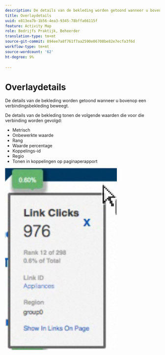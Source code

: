 ```yaml
---
description: De details van de bekleding worden getoond wanneer u bovenop een verbindingsbekleding beweegt.
title: Overlaydetails
uuid: e813ea7b-1b56-4ea3-9345-78bffa66115f
feature: Activity Map
role: Bedrijfs Praktijk, Beheerder
translation-type: tm+mt
source-git-commit: 894ee7a8f761f7aa2590e06708be82e7ecfa3f6d
workflow-type: tm+mt
source-wordcount: '62'
ht-degree: 9%

---
```



# Overlaydetails

De details van de bekleding worden getoond wanneer u bovenop een verbindingsbekleding beweegt.

De details van de bekleding tonen de volgende waarden die voor die verbinding worden gevolgd:

* Metrisch
* Onbewerkte waarde
* Rang
* Waarde percentage
* Koppelings-id
* Regio
* Tonen in koppelingen op paginaperapport

![](assets/overlay_details.png)

